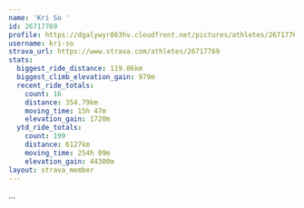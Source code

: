 ```yaml
---
name: 'Kri So '
id: 26717769
profile: https://dgalywyr863hv.cloudfront.net/pictures/athletes/26717769/7761026/13/large.jpg
username: kri-so
strava_url: https://www.strava.com/athletes/26717769
stats:
  biggest_ride_distance: 119.06km
  biggest_climb_elevation_gain: 979m
  recent_ride_totals:
    count: 16
    distance: 354.79km
    moving_time: 15h 47m
    elevation_gain: 1720m
  ytd_ride_totals:
    count: 199
    distance: 6127km
    moving_time: 254h 09m
    elevation_gain: 44300m
layout: strava_member
--- 
```

...
